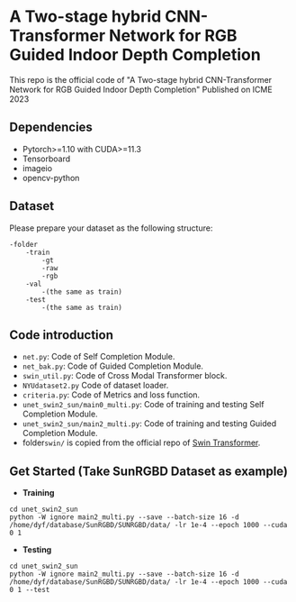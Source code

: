 # A Two-stage hybrid CNN-Transformer Network for RGB Guided Indoor Depth Completion
This repo is the official code of "A Two-stage hybrid CNN-Transformer Network for RGB Guided Indoor Depth Completion"
Published on ICME 2023

## Dependencies
* Pytorch>=1.10 with CUDA>=11.3
* Tensorboard
* imageio
* opencv-python

## Dataset
Please prepare your dataset as the following structure:
```
-folder
    -train
        -gt
        -raw
        -rgb
    -val
        -(the same as train)
    -test
        -(the same as train)
```

## Code introduction
* `net.py`: Code of Self Completion Module.
* `net_bak.py`: Code of Guided Completion Module.
* `swin_util.py`: Code of Cross Modal Transformer block.
* `NYUdataset2.py` Code of dataset loader.
* `criteria.py`: Code of Metrics and loss function.
* `unet_swin2_sun/main0_multi.py`: Code of training and testing Self Completion Module.
* `unet_swin2_sun/main2_multi.py`: Code of training and testing Guided Completion Module.
* folder`swin/` is copied from the official repo of [Swin Transformer](https://github.com/microsoft/Swin-Transformer).
## Get Started (Take SunRGBD Dataset as example)
* **Training**
```
cd unet_swin2_sun
python -W ignore main2_multi.py --save --batch-size 16 -d /home/dyf/database/SunRGBD/SUNRGBD/data/ -lr 1e-4 --epoch 1000 --cuda 0 1
```
* **Testing**
```
cd unet_swin2_sun
python -W ignore main2_multi.py --save --batch-size 16 -d /home/dyf/database/SunRGBD/SUNRGBD/data/ -lr 1e-4 --epoch 1000 --cuda 0 1 --test
```